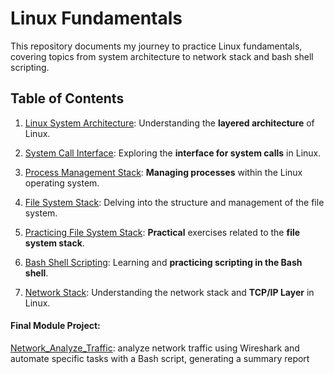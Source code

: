 # Linux Fundamentals

This repository documents my journey to practice Linux fundamentals, covering topics from system architecture to network stack and bash shell scripting.

## Table of Contents
1. [Linux System Architecture](#01linux_systemarchitecture): Understanding the **layered architecture** of Linux.

2. [System Call Interface](#02systemcall_interface): Exploring the **interface for system calls** in Linux.

3. [Process Management Stack](#03process_management_stack): **Managing processes** within the Linux operating system.

4. [File System Stack](#04filesystem_stack): Delving into the structure and management of the file system.

5. [Practicing File System Stack](#05practicing_filesystemstack): **Practical** exercises related to the **file system stack**.

6. [Bash Shell Scripting](#06bash_shellscripting): Learning and **practicing scripting in the Bash shell**.

7. [Network Stack](#07network_stack): Understanding the network stack and **TCP/IP Layer** in Linux.

#### Final Module Project: 
[Network_Analyze_Traffic](https://github.com/AhmedSamymoh/kernel-graduation-project): analyze network traffic using Wireshark and automate specific tasks with a Bash script, generating a summary report
